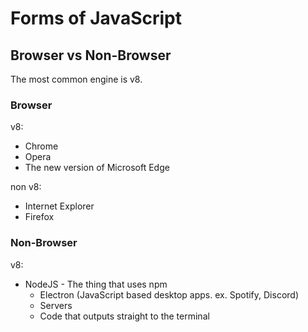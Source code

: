 # Forms of JavaScript

## Browser vs Non-Browser

The most common engine is v8.

### Browser

v8:
- Chrome
- Opera
- The new version of Microsoft Edge

non v8:
- Internet Explorer
- Firefox

### Non-Browser

v8:
- NodeJS - The thing that uses npm
  - Electron (JavaScript based desktop apps. ex. Spotify, Discord)
  - Servers
  - Code that outputs straight to the terminal
